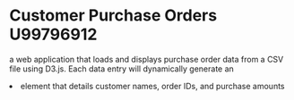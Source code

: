 # Customer Purchase Orders U99796912
a web application that loads and displays purchase order data from a CSV file using D3.js. Each data entry will dynamically generate an <li> element that details customer names, order IDs, and purchase amounts
